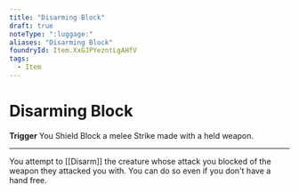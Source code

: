 ```yaml
---
title: "Disarming Block"
draft: true
noteType: ":luggage:"
aliases: "Disarming Block"
foundryId: Item.XxGJPYezntLgAHfV
tags:
  - Item
---
```


# Disarming Block

**Trigger** You Shield Block a melee Strike made with a held weapon.

* * *

You attempt to [[Disarm]] the creature whose attack you blocked of the weapon they attacked you with. You can do so even if you don't have a hand free.
